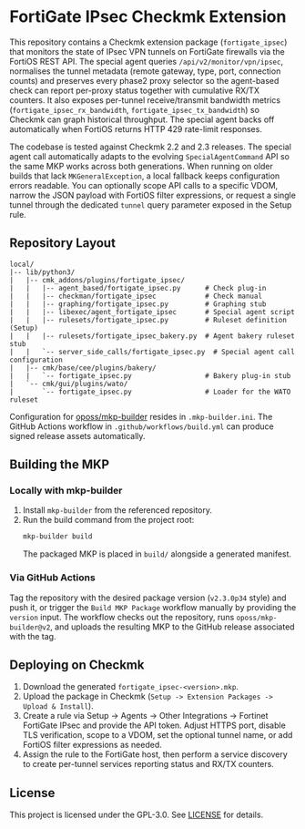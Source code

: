 # FortiGate IPsec Checkmk Extension

This repository contains a Checkmk extension package (`fortigate_ipsec`) that monitors the state of IPsec VPN tunnels on FortiGate firewalls via the FortiOS REST API. The special agent queries `/api/v2/monitor/vpn/ipsec`, normalises the tunnel metadata (remote gateway, type, port, connection counts) and preserves every phase2 proxy selector so the agent-based check can report per-proxy status together with cumulative RX/TX counters. It also exposes per-tunnel receive/transmit bandwidth metrics (`fortigate_ipsec_rx_bandwidth`, `fortigate_ipsec_tx_bandwidth`) so Checkmk can graph historical throughput. The special agent backs off automatically when FortiOS returns HTTP 429 rate-limit responses.

The codebase is tested against Checkmk 2.2 and 2.3 releases. The special agent call automatically adapts to the evolving `SpecialAgentCommand` API so the same MKP works across both generations. When running on older builds that lack `MKGeneralException`, a local fallback keeps configuration errors readable. You can optionally scope API calls to a specific VDOM, narrow the JSON payload with FortiOS filter expressions, or request a single tunnel through the dedicated `tunnel` query parameter exposed in the Setup rule.

## Repository Layout

```
local/
|-- lib/python3/
|   |-- cmk_addons/plugins/fortigate_ipsec/
|   |   |-- agent_based/fortigate_ipsec.py      # Check plug-in
|   |   |-- checkman/fortigate_ipsec            # Check manual
|   |   |-- graphing/fortigate_ipsec.py         # Graphing stub
|   |   |-- libexec/agent_fortigate_ipsec       # Special agent script
|   |   |-- rulesets/fortigate_ipsec.py         # Ruleset definition (Setup)
|   |   |-- rulesets/fortigate_ipsec_bakery.py  # Agent bakery ruleset stub
|   |   `-- server_side_calls/fortigate_ipsec.py  # Special agent call configuration
|   |-- cmk/base/cee/plugins/bakery/
|   |   `-- fortigate_ipsec.py                  # Bakery plug-in stub
|   `-- cmk/gui/plugins/wato/
|       `-- fortigate_ipsec.py                  # Loader for the WATO ruleset
```

Configuration for [oposs/mkp-builder](https://github.com/oposs/mkp-builder) resides in `.mkp-builder.ini`. The GitHub Actions workflow in `.github/workflows/build.yml` can produce signed release assets automatically.

## Building the MKP

### Locally with mkp-builder

1. Install `mkp-builder` from the referenced repository.
2. Run the build command from the project root:
   ```bash
   mkp-builder build
   ```
   The packaged MKP is placed in `build/` alongside a generated manifest.

### Via GitHub Actions

Tag the repository with the desired package version (`v2.3.0p34` style) and push it, or trigger the `Build MKP Package` workflow manually by providing the `version` input. The workflow checks out the repository, runs `oposs/mkp-builder@v2`, and uploads the resulting MKP to the GitHub release associated with the tag.

## Deploying on Checkmk

1. Download the generated `fortigate_ipsec-<version>.mkp`.
2. Upload the package in Checkmk (`Setup -> Extension Packages -> Upload & Install`).
3. Create a rule via Setup -> Agents -> Other Integrations -> Fortinet FortiGate IPsec and provide the API token. Adjust HTTPS port, disable TLS verification, scope to a VDOM, set the optional tunnel name, or add FortiOS filter expressions as needed.
4. Assign the rule to the FortiGate host, then perform a service discovery to create per-tunnel services reporting status and RX/TX counters.

## License

This project is licensed under the GPL-3.0. See [LICENSE](LICENSE) for details.

